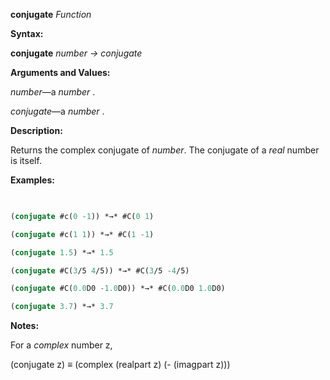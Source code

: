**conjugate** *Function* 



**Syntax:** 



**conjugate** *number → conjugate* 



**Arguments and Values:** 



*number*—a *number* . 



*conjugate*—a *number* . 



**Description:** 



Returns the complex conjugate of *number*. The conjugate of a *real* number is itself. 



 



 



**Examples:**
```lisp
 

(conjugate #c(0 -1)) *→* #C(0 1) 

(conjugate #c(1 1)) *→* #C(1 -1) 

(conjugate 1.5) *→* 1.5 

(conjugate #C(3/5 4/5)) *→* #C(3/5 -4/5) 

(conjugate #C(0.0D0 -1.0D0)) *→* #C(0.0D0 1.0D0) 

(conjugate 3.7) *→* 3.7 


```
**Notes:** 



For a *complex* number z, 



(conjugate z) *≡* (complex (realpart z) (- (imagpart z))) 



